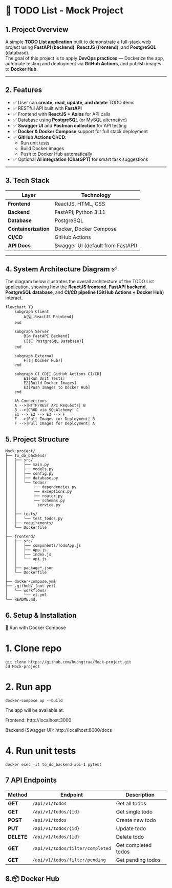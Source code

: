 # 📝 TODO List - Mock Project

## 1. Project Overview  
A simple **TODO List application** built to demonstrate a full-stack web project using **FastAPI (backend)**, **ReactJS (frontend)**, and **PostgreSQL** (database).  
The goal of this project is to apply **DevOps practices** — Dockerize the app, automate testing and deployment via **GitHub Actions**, and publish images to **Docker Hub**.  

---

## 2. Features  
- ✅ User can **create, read, update, and delete** TODO items  
- ✅ RESTful API built with **FastAPI**  
- ✅ Frontend with **ReactJS + Axios** for API calls  
- ✅ Database using **PostgreSQL** (or MySQL alternative)  
- ✅ **Swagger UI** and **Postman collection** for API testing  
- ✅ **Docker & Docker Compose** support for full stack deployment  
- ✅ **GitHub Actions CI/CD**:  
  - Run unit tests  
  - Build Docker images  
  - Push to Docker Hub automatically  
- ✅ Optional **AI integration (ChatGPT)** for smart task suggestions  

---

## 3. Tech Stack  

| Layer | Technology |
|-------|-------------|
| **Frontend** | ReactJS, HTML, CSS |
| **Backend** | FastAPI, Python 3.11 |
| **Database** | PostgreSQL  |
| **Containerization** | Docker, Docker Compose |
| **CI/CD** | GitHub Actions |
| **API Docs** | Swagger UI (default from FastAPI) |

---


## 4. System Architecture Diagram ✅

The diagram below illustrates the overall architecture of the TODO List application, showing how the **ReactJS frontend**, **FastAPI backend**, **PostgreSQL database**, and **CI/CD pipeline (GitHub Actions + Docker Hub)** interact.

```mermaid
flowchart TB
    subgraph Client
        A[💻 ReactJS Frontend]
    end

    subgraph Server
        B[⚙️ FastAPI Backend]
        C[(🗄 PostgreSQL Database)]
    end

    subgraph External
        F[(🐋 Docker Hub)]
    end

    subgraph CI_CD[🔁 GitHub Actions CI/CD]
        E1[Run Unit Tests]
        E2[Build Docker Images]
        E3[Push Images to Docker Hub]
    end

    %% Connections
    A -->|HTTP/REST API Requests| B
    B -->|CRUD via SQLAlchemy| C
    E1 --> E2 --> E3 --> F
    F -->|Pull Images for Deployment| B
    F -->|Pull Images for Deployment| A
```

## 5. Project Structure
```
Mock_project/
├── To_do_backend/
│   ├── src/
│   │   ├── main.py
│   │   ├── models.py
│   │   ├── config.py
│   │   ├── database.py
│   │   └── todos/
│   │       ├── dependencies.py
│   │       ├── exceptions.py
│   │       ├── router.py
│   │       ├── schemas.py
│   │         service.py
│   │
│   ├── tests/
│   │   └── test_todos.py
│   ├── requirements/
│   └── Dockerfile
│
├── frontend/
│   ├── src/
│   │   ├── components/TodoApp.js
│   │   ├── App.js
│   │   ├── index.js
│   │   └── api.js
│   │
│   ├── package*.json
│   └── Dockerfile
│
├── docker-compose.yml
├── .github/ (not yet)
│   └── workflows/
│       └── ci.yml
└── README.md.
```
## 6. Setup & Installation

🐳 Run with Docker Compose

# 1. Clone repo
```
git clone https://github.com/huongtraa/Mock-project.git
cd Mock-project
```
# 2. Run app
```
docker-compose up --build
```

The app will be available at:

Frontend: http://localhost:3000

Backend (Swagger UI): http://localhost:8000/docs


# 4. Run unit tests 
```
docker exec -it to_do_backend-api-1 pytest
```
## 7 API Endpoints

| Method | Endpoint | Description |
|--------|-----------|-------------|
| **GET** | `/api/v1/todos` | Get all todos |
| **GET** | `/api/v1/todos/{id}` | Get single todo |
| **POST** | `/api/v1/todos` | Create new todo |
| **PUT** | `/api/v1/todos/{id}` | Update todo |
| **DELETE** | `/api/v1/todos/{id}` | Delete todo |
| **GET** | `/api/v1/todos/filter/completed` | Get completed todos |
| **GET** | `/api/v1/todos/filter/pending` | Get pending todos |

## 8.📦 Docker Hub


